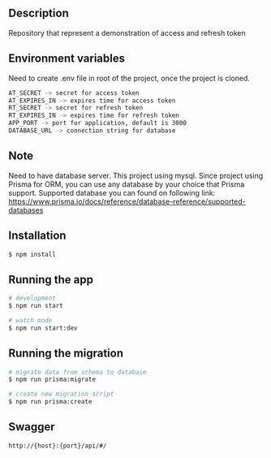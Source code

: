 ## Description

Repository that represent a demonstration of access and refresh token

## Environment variables

Need to create .env file in root of the project, once the project is cloned.

```bash
AT_SECRET -> secret for access token
AT_EXPIRES_IN -> expires time for access token
RT_SECRET -> secret for refresh token
RT_EXPIRES_IN -> expires time for refresh token
APP_PORT -> port for application, default is 3000
DATABASE_URL -> connection string for database
```

## Note

Need to have database server. This project using mysql. Since project using Prisma for ORM, you can use any database by your choice that Prisma support. Supported database you can found on following link: https://www.prisma.io/docs/reference/database-reference/supported-databases

## Installation

```bash
$ npm install
```

## Running the app

```bash
# development
$ npm run start

# watch mode
$ npm run start:dev
```

## Running the migration

```bash
# migrate data from schema to database
$ npm run prisma:migrate

# create new migration script
$ npm run prisma:create
```

## Swagger

```bash
http://{host}:{port}/api/#/
```
